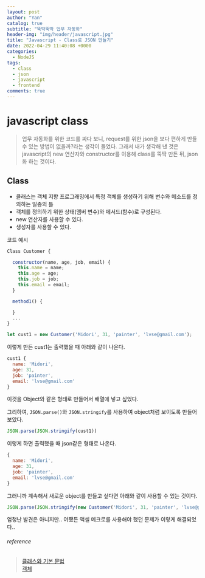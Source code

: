 ```yaml
---
layout: post
author: "Yan"
catalog: true
subtitle: "뚝딱뚝딱 업무 자동화"
header-img: "img/header/javascript.jpg"
title: "Javascript - Class로 JSON 만들기"
date: 2022-04-29 11:40:08 +0000
categories:
  - NodeJS
tags:
  - class
  - json
  - javascript
  - frontend
comments: true
---
```


# javascript class

> 업무 자동화를 위한 코드를 짜다 보니, request를 위한 json을 보다 편하게 만들 수 있는 방법이 없을까?라는 생각이 들었다. 그래서 내가 생각해 낸 것은 javascript의 new 연산자와 constructor를 이용해 class를 뚝딱 만든 뒤, json화 하는 것이다.

## Class

- 클래스는 객체 지향 프로그래밍에서 특정 객체를 생성하기 위해 변수와 메소드를 정의하는 일종의 틀
- 객체를 정의하기 위한 상태(멤버 변수)와 메서드(함수)로 구성된다.
- new 연산자를 사용할 수 있다.
- 생성자를 사용할 수 있다.

코드 예시

```javascript
Class Customer {

  constructor(name, age, job, email) {
    this.name = name;
    this.age = age;
    this.job = job;
    this.email = email;
  }

  method1() {

  }
  ...
}

let cust1 = new Customer('Midori', 31, 'painter', 'lvse@gmail.com');
```

이렇게 만든 cust1는 출력했을 때 아래와 같이 나온다.

```javascript
cust1 {
  name: 'Midori',
  age: 31,
  job: 'painter',
  email: 'lvse@gmail.com'
}
```

이것을 Object와 같은 형태로 만들어서 배열에 넣고 싶었다.  

그리하여, `JSON.parse()`와 `JSON.stringify`를 사용하여 object처럼 보이도록 만들어 보았다.

```javascript
JSON.parse(JSON.stringify(cust1))
```

이렇게 하면 출력했을 때 json같은 형태로 나온다.

```javascript
{
  name: 'Midori',
  age: 31,
  job: 'painter',
  email: 'lvse@gmail.com'
}
```

그러니까 계속해서 새로운 object를 만들고 싶다면 아래와 같이 사용할 수 있는 것이다.

```javascript
JSON.parse(JSON.stringify(new Customer('Midori', 31, 'painter', 'lvse@gmail.com')))
```

엄청난 발견은 아니지만.. 어쨌든 액셀 메크로를 사용해야 했던 문제가 이렇게 해결되었다..
###### reference

> [클래스와 기본 문법](https://ko.javascript.info/class)  
> [객체](https://poiemaweb.com/js-object)